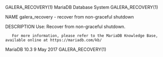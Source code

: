 GALERA_RECOVERY(1)                                                                         MariaDB Database System                                                                         GALERA_RECOVERY(1)



NAME
       galera_recovery - recover from non-graceful shutdown

DESCRIPTION
       Use: Recover from non-graceful shutdown.

       For more information, please refer to the MariaDB Knowledge Base, available online at https://mariadb.com/kb/



MariaDB 10.3                                                                                      9 May 2017                                                                               GALERA_RECOVERY(1)
